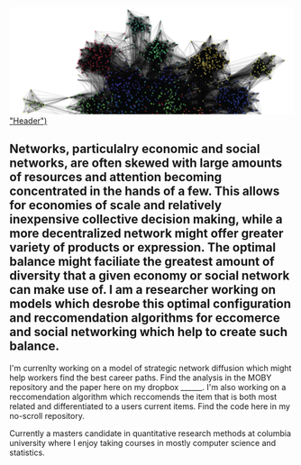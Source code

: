 [![Header](https://github.com/lorenzosg/lorenzosg/blob/f302083e825bb11a97e507350cb1c563c8b67cea/network_moby.png) "Header")](https://some-url.dev/)



## Networks, particulalry economic and social networks, are often skewed with large amounts of resources and attention becoming concentrated in the hands of a few. This allows for economies of scale and relatively inexpensive collective decision making, while a more decentralized network might offer greater variety of products or expression. The optimal balance might faciliate the greatest amount of diversity that a given economy or social network can make use of. I am a researcher working on models which desrobe this optimal configuration and reccomendation algorithms for eccomerce and social networking which help to create such balance. 

I'm currenlty working on a model of strategic network diffusion which might help workers find the best career paths. Find the analysis in the MOBY repository and the paper here on my dropbox ______. I'm also working on a reccomendation algorithm which reccomends the item that is both most related and differentiated to a users current items. Find the code here in my no-scroll repository. 

Currently a masters candidate in quantitative research methods at columbia university where I enjoy taking courses in mostly computer science and statistics. 

